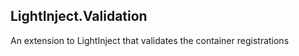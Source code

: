 ## LightInject.Validation

An extension to LightInject that validates the container registrations



